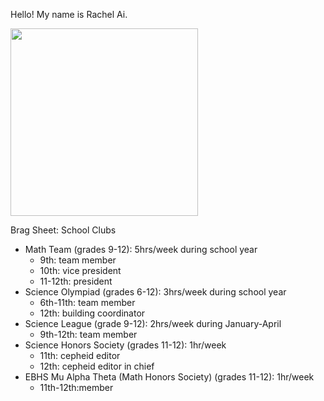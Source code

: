 Hello! My name is Rachel Ai.

<image src="https://scontent-lga3-1.cdninstagram.com/v/t51.2885-15/e35/102534118_244851740147186_3957491472977924036_n.jpg?_nc_ht=scontent-lga3-1.cdninstagram.com&_nc_cat=102&_nc_ohc=zLkmmx5LhlYAX_-E45N&oh=d751b6d006d68c4f50fe89f9fcaece64&oe=5F10A582" width="300">


Brag Sheet: School Clubs
<ul>
  <li>Math Team (grades 9-12): 5hrs/week during school year
    <ul>
      <li>9th: team member</li>
      <li>10th: vice president</li>
      <li>11-12th: president</li>
    </ul>
  </li>
  <li>Science Olympiad (grades 6-12): 3hrs/week during school year
    <ul>
      <li>6th-11th: team member</li>
      <li>12th: building coordinator</li>
    </ul>
  </li>
  <li>Science League (grade 9-12): 2hrs/week during January-April
  <ul>
      <li>9th-12th: team member</li>
    </ul>
  </li>
  <li>Science Honors Society (grades 11-12): 1hr/week
  <ul>
      <li>11th: cepheid editor</li>
      <li>12th: cepheid editor in chief</li>
    </ul>
  </li>
  <li>EBHS Mu Alpha Theta (Math Honors Society) (grades 11-12): 1hr/week
  <ul>
      <li>11th-12th:member</li>
    </ul>
  </li>
</ul>
